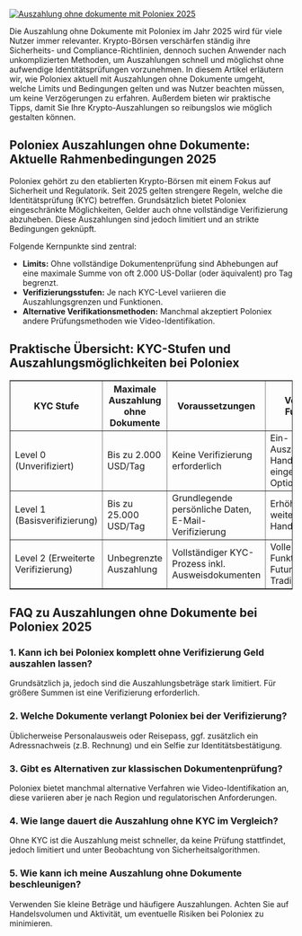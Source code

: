 [![Auszahlung ohne dokumente mit Poloniex 2025](https://123-caf.pages.dev/gitsignup.png)](https://vrmoo.ru/Bt82HjjY)

<p>Die Auszahlung ohne Dokumente mit Poloniex im Jahr 2025 wird für viele Nutzer immer relevanter. Krypto-Börsen verschärfen ständig ihre Sicherheits- und Compliance-Richtlinien, dennoch suchen Anwender nach unkomplizierten Methoden, um Auszahlungen schnell und möglichst ohne aufwendige Identitätsprüfungen vorzunehmen. In diesem Artikel erläutern wir, wie Poloniex aktuell mit Auszahlungen ohne Dokumente umgeht, welche Limits und Bedingungen gelten und was Nutzer beachten müssen, um keine Verzögerungen zu erfahren. Außerdem bieten wir praktische Tipps, damit Sie Ihre Krypto-Auszahlungen so reibungslos wie möglich gestalten können.</p>  <h2>Poloniex Auszahlungen ohne Dokumente: Aktuelle Rahmenbedingungen 2025</h2> <p>Poloniex gehört zu den etablierten Krypto-Börsen mit einem Fokus auf Sicherheit und Regulatorik. Seit 2025 gelten strengere Regeln, welche die Identitätsprüfung (KYC) betreffen. Grundsätzlich bietet Poloniex eingeschränkte Möglichkeiten, Gelder auch ohne vollständige Verifizierung abzuheben. Diese Auszahlungen sind jedoch limitiert und an strikte Bedingungen geknüpft.</p> <p>Folgende Kernpunkte sind zentral:</p> <ul> <li><strong>Limits:</strong> Ohne vollständige Dokumentenprüfung sind Abhebungen auf eine maximale Summe von oft 2.000 US-Dollar (oder äquivalent) pro Tag begrenzt.</li> <li><strong>Verifizierungsstufen:</strong> Je nach KYC-Level variieren die Auszahlungsgrenzen und Funktionen.</li> <li><strong>Alternative Verifikationsmethoden:</strong> Manchmal akzeptiert Poloniex andere Prüfungsmethoden wie Video-Identifikation.</li> </ul>  <h2>Praktische Übersicht: KYC-Stufen und Auszahlungsmöglichkeiten bei Poloniex</h2> <table border="1" cellpadding="5" cellspacing="0"> <thead> <tr> <th>KYC Stufe</th> <th>Maximale Auszahlung ohne Dokumente</th> <th>Voraussetzungen</th> <th>Verfügbare Funktionen</th> </tr> </thead> <tbody> <tr> <td>Level 0 (Unverifiziert)</td> <td>Bis zu 2.000 USD/Tag</td> <td>Keine Verifizierung erforderlich</td> <td>Ein- und Auszahlungen, Handel mit eingeschränkten Optionen</td> </tr> <tr> <td>Level 1 (Basisverifizierung)</td> <td>Bis zu 25.000 USD/Tag</td> <td>Grundlegende persönliche Daten, E-Mail-Verifizierung</td> <td>Erhöhte Limits, weitere Handelsoptionen</td> </tr> <tr> <td>Level 2 (Erweiterte Verifizierung)</td> <td>Unbegrenzte Auszahlung</td> <td>Vollständiger KYC-Prozess inkl. Ausweisdokumenten</td> <td>Volle Funktionsfreigabe, Futures, Margin Trading</td> </tr> </tbody> </table>  <h2>FAQ zu Auszahlungen ohne Dokumente bei Poloniex 2025</h2> <h3>1. Kann ich bei Poloniex komplett ohne Verifizierung Geld auszahlen lassen?</h3> <p>Grundsätzlich ja, jedoch sind die Auszahlungsbeträge stark limitiert. Für größere Summen ist eine Verifizierung erforderlich.</p> <h3>2. Welche Dokumente verlangt Poloniex bei der Verifizierung?</h3> <p>Üblicherweise Personalausweis oder Reisepass, ggf. zusätzlich ein Adressnachweis (z.B. Rechnung) und ein Selfie zur Identitätsbestätigung.</p> <h3>3. Gibt es Alternativen zur klassischen Dokumentenprüfung?</h3> <p>Poloniex bietet manchmal alternative Verfahren wie Video-Identifikation an, diese variieren aber je nach Region und regulatorischen Anforderungen.</p> <h3>4. Wie lange dauert die Auszahlung ohne KYC im Vergleich?</h3> <p>Ohne KYC ist die Auszahlung meist schneller, da keine Prüfung stattfindet, jedoch limitiert und unter Beobachtung von Sicherheitsalgorithmen.</p> <h3>5. Wie kann ich meine Auszahlung ohne Dokumente beschleunigen?</h3> <p>Verwenden Sie kleine Beträge und häufigere Auszahlungen. Achten Sie auf Handelsvolumen und Aktivität, um eventuelle Risiken bei Poloniex zu minimieren.</p>